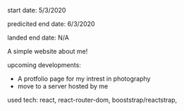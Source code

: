 
start date: 
5/3/2020

predicited end date:
6/3/2020

landed end date:
N/A

A simple website about me!

upcoming developments:
* A protfolio page for my intrest in photography
* move to a server hosted by me

used tech:
react, 
react-router-dom, 
booststrap/reactstrap, 
